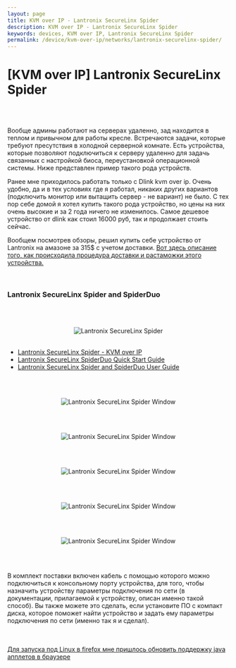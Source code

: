 ```yaml
---
layout: page
title: KVM over IP - Lantronix SecureLinx Spider
description: KVM over IP - Lantronix SecureLinx Spider
keywords: devices, KVM over IP, Lantronix SecureLinx Spider
permalink: /device/kvm-over-ip/networks/lantronix-securelinx-spider/
---
```


# [KVM over IP] Lantronix SecureLinx Spider

<br/><br/>

Вообще админы работают на серверах удаленно, зад находится в теплом и привычном для работы кресле. Встречаются задачи, которые требуют пресутствия в холодной серверной комнате. Есть устройства, которые позволяют подключиться к серверу удаленно для задачь связанных с настройкой биоса, переустановкой операционной системы. Ниже представлен пример такого рода устройств.

Ранее мне приходилось работать только с Dlink kvm over ip. Очень удобно, да и в тех условиях где я работал, никаких других вариантов (подключить монитор или вытащить сервер - не вариант) не было. С тех пор себе домой я хотел купить такого рода устройство, но цены на них очень высокие и за 2 года ничего не изменилось. Самое дешевое устройство от dlink как стоил 16000 руб, так и продолжает стоить сейчас.

Вообщем посмотрев обзоры, решил купить себе устройство от Lantronix на амазоне за 315$ с учетом доставки.
<a href="https://konfiskat.ru/ups/amazon/">Вот здесь описание того, как происходила процедура доставки и растаможки этого устройства.</a>

<br/>

### Lantronix SecureLinx Spider and SpiderDuo

<br/><br/>

<div align="center">
	<img src="/img/device/network/kvm-over-ip/lantronix-securelinx/Lantronix-SecureLinx-Spider.jpg" border="0" alt="Lantronix SecureLinx Spider">
</div>

<br/>

<ul>
	<li><a href="/files/devices/networks/kvm-over-ip/lantronix-securelinx/Lantronix_SecureLinx_Spider.pdf">Lantronix SecureLinx Spider - KVM over IP</a></li>
	<li><a href="/files/devices/networks/kvm-over-ip/lantronix-securelinx/SpiderDuo_QS.pdf">Lantronix SecureLinx SpiderDuo Quick Start Guide</a><br/></li>
	<li><a href="/files/devices/networks/kvm-over-ip/lantronix-securelinx/Spiders_UG.pdf">Lantronix SecureLinx Spider and SpiderDuo User Guide</a></li>
</ul>

<br/><br/>

<div align="center">

<img src="/img/device/network/kvm-over-ip/lantronix-securelinx/Lantronix_SecureLinx_Spider_pic1.png" border="0" alt="Lantronix SecureLinx Spider Window">

<br/><br/>

<img src="/img/device/network/kvm-over-ip/lantronix-securelinx/Lantronix_SecureLinx_Spider_pic2.png" border="0" alt="Lantronix SecureLinx Spider Window">

<br/><br/>

<img src="/img/device/network/kvm-over-ip/lantronix-securelinx/Lantronix_SecureLinx_Spider_pic3.png" border="0" alt="Lantronix SecureLinx Spider Window">

<br/><br/>

<img src="/img/device/network/kvm-over-ip/lantronix-securelinx/Lantronix_SecureLinx_Spider_pic4.png" border="0" alt="Lantronix SecureLinx Spider Window">

<br/><br/>

<img src="/img/device/network/kvm-over-ip/lantronix-securelinx/Lantronix_SecureLinx_Spider_pic5.png" border="0" alt="Lantronix SecureLinx Spider Window">

</div>

<br/><br/>

В комплект поставки включен кабель с помощью которого можно подключиться к консольному порту устройства, для того, чтобы назначить устройству параметры подключения по сети (в документации, прилагаемой к устройству, описан именно такой способ). Вы также можете это сделать, если установите ПО с компакт диска, которое поможет найти устройство и задать ему параметры подключения по сети (именно так я и сделал).

<br/><br/>
<a href="https://prev.sysadm.ru/linux/ubuntu/java/applet/index.html">Для запуска под Linux в firefox мне пришлось обновить поддержку java апплетов в браузере</a>

